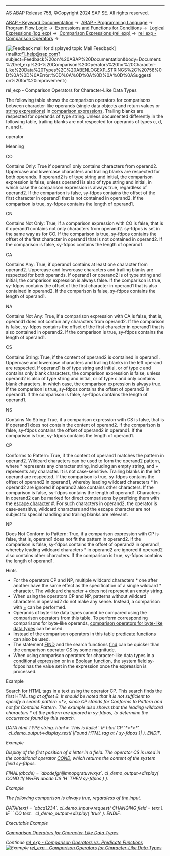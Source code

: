   

* * *

AS ABAP Release 758, ©Copyright 2024 SAP SE. All rights reserved.

[ABAP - Keyword Documentation](javascript:call_link\('abenabap.htm'\)) →  [ABAP - Programming Language](javascript:call_link\('abenabap_reference.htm'\)) →  [Program Flow Logic](javascript:call_link\('abenabap_flow_logic.htm'\)) →  [Expressions and Functions for Conditions](javascript:call_link\('abenlogical_expr_func.htm'\)) →  [Logical Expressions (log\_exp)](javascript:call_link\('abenlogexp.htm'\)) →  [Comparison Expressions (rel\_exp)](javascript:call_link\('abenlogexp_comp.htm'\)) →  [rel\_exp - Comparison Operators](javascript:call_link\('abenlogexp_op.htm'\)) → 

 [![](Mail.gif?object=Mail.gif "Feedback mail for displayed topic") Mail Feedback](mailto:f1_help@sap.com?subject=Feedback%20on%20ABAP%20Documentation&body=Document:%20rel_exp%20-%20Comparison%20Operators%20for%20Character-Like%20Data%20Types%2C%20ABENLOGEXP_STRINGS%2C%20758%0D%0A%0D%0AError:%0D%0A%0D%0A%0D%0A%0D%0ASuggesti
on%20for%20improvement:)

rel\_exp - Comparison Operators for Character-Like Data Types

The following table shows the comparison operators for comparisons between character-like operands (single data objects and return values or [string expressions](javascript:call_link\('abenstring_expression_glosry.htm'\) "Glossary Entry")) in [comparison expressions](javascript:call_link\('abencomparison_expression_glosry.htm'\) "Glossary Entry"). Trailing blanks are respected for operands of type string. Unless documented differently in the following table, trailing blanks are not respected for operands of types c, d, n, and t.

operator

Meaning

CO

Contains Only: True if operand1 only contains characters from operand2. Uppercase and lowercase characters and trailing blanks are respected for both operands. If operand2 is of type string and initial, the comparison expression is false, unless operand1 is also of type string and initial, in which case the comparison expression is always true, regardless of operand2. If the comparison is false, sy-fdpos contains the offset of the first character in operand1 that is not contained in operand2. If the comparison is true, sy-fdpos contains the length of operand1.

CN

Contains Not Only: True, if a comparison expression with CO is false, that is if operand1 contains not only characters from operand2. sy-fdpos is set in the same way as for CO. If the comparison is true, sy-fdpos contains the offset of the first character in operand1 that is not contained in operand2. If the comparison is false, sy-fdpos contains the length of operand1.

CA

Contains Any: True, if operand1 contains at least one character from operand2. Uppercase and lowercase characters and trailing blanks are respected for both operands. If operand1 or operand2 is of type string and initial, the comparison expression is always false. If the comparison is true, sy-fdpos contains the offset of the first character in operand1 that is also contained in operand2. If the comparison is false, sy-fdpos contains the length of operand1.

NA

Contains Not Any: True, if a comparison expression with CA is false, that is, operand1 does not contain any characters from operand2. If the comparison is false, sy-fdpos contains the offset of the first character in operand1 that is also contained in operand2. If the comparison is true, sy-fdpos contains the length of operand1.

CS

Contains String: True, if the content of operand2 is contained in operand1. Uppercase and lowercase characters and trailing blanks in the left operand are respected. If operand1 is of type string and initial, or of type c and contains only blank characters, the comparison expression is false, unless operand2 is also of type string and initial, or of type c and only contains blank characters, in which case, the comparison expression is always true. If the comparison is true, sy-fdpos contains the offset of operand2 in operand1. If the comparison is false, sy-fdpos contains the length of operand1.

NS

Contains No String: True, if a comparison expression with CS is false, that is if operand1 does not contain the content of operand2. If the comparison is false, sy-fdpos contains the offset of operand2 in operand1. If the comparison is true, sy-fdpos contains the length of operand1.

CP

Conforms to Pattern: True, if the content of operand1 matches the pattern in operand2. Wildcard characters can be used to form the operand2 pattern, where \* represents any character string, including an empty string, and + represents any character. It is not case-sensitive. Trailing blanks in the left operand are respected. If the comparison is true, sy-fdpos contains the offset of operand2 in operand1, whereby leading wildcard characters \* in operand2 are ignored if operand2 also contains other characters. If the comparison is false, sy-fdpos contains the length of operand1. Characters in operand2 can be marked for direct comparisons by prefixing them with the [escape character](javascript:call_link\('abenescape_character_glosry.htm'\) "Glossary Entry") #. For such characters in operand2, the operator is case-sensitive, wildcard characters and the escape character are not subject to special handling and trailing blanks are relevant.

NP

Does Not Conform to Pattern: True, if a comparison expression with CP is false, that is, operand1 does not fit the pattern in operand2. If the comparison is false, sy-fdpos contains the offset of operand2 in operand1, whereby leading wildcard characters \* in operand2 are ignored if operand2 also contains other characters. If the comparison is true, sy-fdpos contains the length of operand1.

Hints

-   For the operators CP and NP, multiple wildcard characters \* one after another have the same effect as the specification of a single wildcard \* character. The wildcard character + does not represent an empty string.
-   When using the operators CP and NP, patterns without wildcard characters in operand2 do not make any sense. Instead, a comparison with [\=](javascript:call_link\('abenlogexp_any_operand.htm'\)) can be performed.
-   Operands of byte-like data types cannot be compared using the comparison operators from this table. To perform corresponding comparisons for byte-like operands, [comparison operators for byte-like data types](javascript:call_link\('abenlogexp_bytes.htm'\)) can be used.
-   Instead of the comparison operators in this table [predicate functions](javascript:call_link\('abenchar_comp_op_vs_funct.htm'\)) can also be used.
-   The statement [FIND](javascript:call_link\('abapfind.htm'\)) and the search functions [find](javascript:call_link\('abensearch_functions.htm'\)) can be quicker than the comparison operator CS by some magnitude.
-   When using comparison operators for character-like data types in a [conditional expression](javascript:call_link\('abenconditional_expression_glosry.htm'\) "Glossary Entry") or in a [Boolean function](javascript:call_link\('abenboole_function_glosry.htm'\) "Glossary Entry"), the system field sy-fdpos has the value set in the expression once the expression is processed.

Example

Search for HTML tags in a text using the operator CP. This search finds the first HTML tag <i> at offset 8. It should be noted that it is not sufficient to specify a search pattern <\*>, since CP stands for Conforms to Pattern and not for Contains Pattern. The example also shows that the leading wildcard characters \* of the pattern are ignored in sy-fdpos, to determine the occurrence found by this search.

DATA html TYPE string.
html = \`This is <i>italic</i>!\`.
IF html CP '\*<\*>\*'.
  cl\_demo\_output=>display\_text( |Found HTML tag at { sy-fdpos }| ).
ENDIF.

Example

Display of the first position of a letter in a field. The operator CS is used in the conditional operator [COND](javascript:call_link\('abenconditional_expression_cond.htm'\)), which returns the content of the system field sy-fdpos.

FINAL(abcde) = \`abcdefghijlmnopqrstuvwxyz\`.
cl\_demo\_output=>display( COND #( WHEN abcde CS 'H' THEN sy-fdpos ) ).

Example

The following comparison is always true, regardless of the input.

DATA(text) = \`abcd1234\`.
cl\_demo\_input=>request( CHANGING field = text ).
IF \`\` CO text.
  cl\_demo\_output=>display( 'true' ).
ENDIF.

Executable Example

[Comparison Operators for Character-Like Data Types](javascript:call_link\('abencharacter_comparisons_abexa.htm'\))

Continue
[rel\_exp - Comparison Operators vs. Predicate Functions](javascript:call_link\('abenchar_comp_op_vs_funct.htm'\))
![Example](exa.gif "Example") [rel\_exp - Comparison Operators for Character-Like Data Types](javascript:call_link\('abencharacter_comparisons_abexa.htm'\))